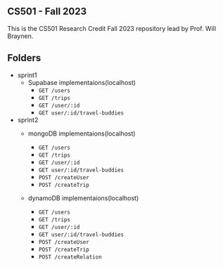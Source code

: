 ## CS501 - Fall 2023

This is the CS501 Research Credit Fall 2023 repository lead by Prof. Will Braynen. 

## Folders

- sprint1 
	- Supabase implementaions(localhost) 
		- `GET /users`
		- `GET /trips` 
		- `GET /user/:id` 
		- `GET user/:id/travel-buddies`
- sprint2 
	- mongoDB implementaions(localhost)
		- `GET /users` 
		- `GET /trips`
		- `GET /user/:id`
		- `GET user/:id/travel-buddies`
		- `POST /createUser` 
		- `POST /createTrip`
	
	- dynamoDB implementaions(localhost)
		- `GET /users` 
		- `GET /trips`
		- `GET /user/:id`
		- `GET user/:id/travel-buddies`
		- `POST /createUser` 
		- `POST /createTrip`
		- `POST /createRelation`